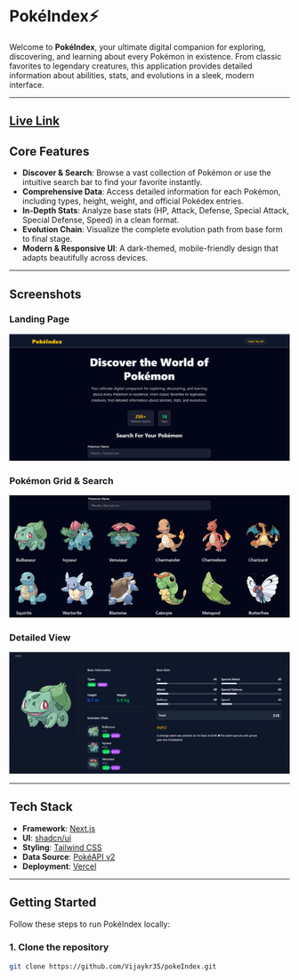 # PokéIndex⚡

Welcome to **PokéIndex**, your ultimate digital companion for exploring, discovering, and learning about every Pokémon in existence. From classic favorites to legendary creatures, this application provides detailed information about abilities, stats, and evolutions in a sleek, modern interface.

---

[Live Link](https://poke-index-chi.vercel.app/)
---

##  Core Features

- **Discover & Search**: Browse a vast collection of Pokémon or use the intuitive search bar to find your favorite instantly.
- **Comprehensive Data**: Access detailed information for each Pokémon, including types, height, weight, and official Pokédex entries.
- **In-Depth Stats**: Analyze base stats (HP, Attack, Defense, Special Attack, Special Defense, Speed) in a clean format.
- **Evolution Chain**: Visualize the complete evolution path from base form to final stage.
- **Modern & Responsive UI**: A dark-themed, mobile-friendly design that adapts beautifully across devices.

---

##  Screenshots

### Landing Page
![Landing Page](public\intro.png)

### Pokémon Grid & Search
![Pokémon Grid](public\Search.png)

### Detailed View
![Pokémon Details](public\Pokemon.png)

---

##  Tech Stack

- **Framework**: [Next.js](https://nextjs.org/)
- **UI**: [shadcn/ui](https://ui.shadcn.com/)
- **Styling**: [Tailwind CSS](https://tailwindcss.com/)
- **Data Source**: [PokéAPI v2](https://pokeapi.co/)
- **Deployment**: [Vercel](https://vercel.com/)

---

## Getting Started

Follow these steps to run PokéIndex locally:

### 1. Clone the repository
```bash
git clone https://github.com/Vijaykr35/pokeIndex.git
